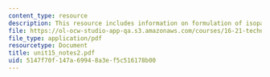 ```yaml
---
content_type: resource
description: This resource includes information on formulation of isoparametric elements.
file: https://ol-ocw-studio-app-qa.s3.amazonaws.com/courses/16-21-techniques-for-structural-analysis-and-design-spring-2005/5147f70f147a69948a3ef5c516178b00_unit15_notes2.pdf
file_type: application/pdf
resourcetype: Document
title: unit15_notes2.pdf
uid: 5147f70f-147a-6994-8a3e-f5c516178b00
---
```

